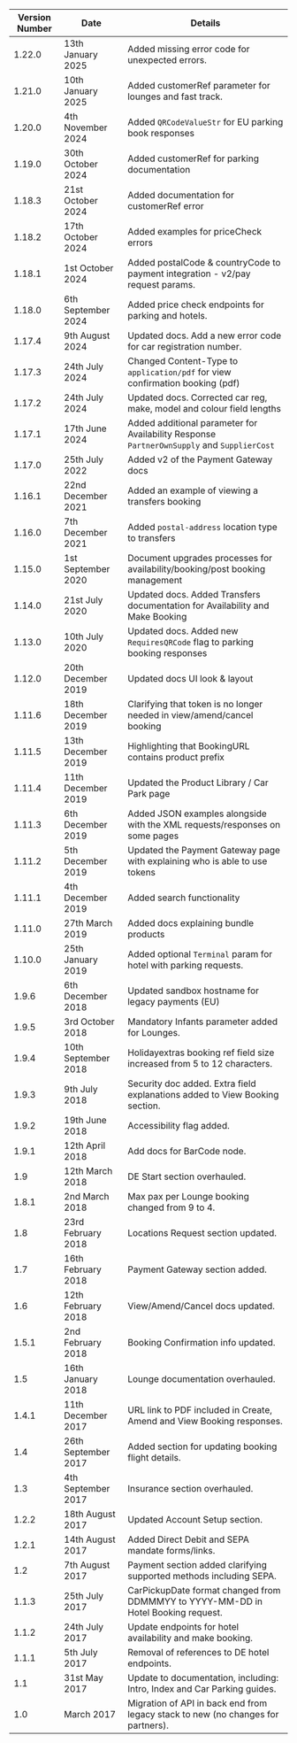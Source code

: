 | Version Number | Date                | Details                                                                                    |
|----------------|---------------------|--------------------------------------------------------------------------------------------|
| 1.22.0         | 13th January 2025   | Added missing error code for unexpected errors.                                            |
| 1.21.0         | 10th January 2025   | Added customerRef parameter for lounges and fast track.                                    |
| 1.20.0         | 4th November 2024   | Added `QRCodeValueStr` for EU parking book responses                                       |
| 1.19.0         | 30th October 2024   | Added customerRef for parking documentation                                                |
| 1.18.3         | 21st October 2024   | Added documentation for customerRef error                                                  |
| 1.18.2         | 17th October 2024   | Added examples for priceCheck errors                                                       |
| 1.18.1         | 1st October 2024    | Added postalCode & countryCode to payment integration - v2/pay request params.             |
| 1.18.0         | 6th September 2024  | Added price check endpoints for parking and hotels.                                        |
| 1.17.4         | 9th August 2024     | Updated docs. Add a new error code for car registration number.                            |
| 1.17.3         | 24th July 2024      | Changed Content-Type to `application/pdf` for view confirmation booking (pdf)              |
| 1.17.2         | 24th July 2024      | Updated docs. Corrected car reg, make, model and colour field lengths                      |
| 1.17.1         | 17th June 2024      | Added additional parameter for Availability Response `PartnerOwnSupply` and `SupplierCost` |
| 1.17.0         | 25th July 2022      | Added v2 of the Payment Gateway docs                                                       |
| 1.16.1         | 22nd December 2021  | Added an example of viewing a transfers booking                                            |
| 1.16.0         | 7th December 2021   | Added `postal-address` location type to transfers                                          |
| 1.15.0         | 1st September 2020  | Document upgrades processes for availability/booking/post booking management               |
| 1.14.0         | 21st July 2020      | Updated docs. Added Transfers documentation for Availability and Make Booking              |
| 1.13.0         | 10th July 2020      | Updated docs. Added new `RequiresQRCode` flag to parking booking responses                 |
| 1.12.0         | 20th December 2019  | Updated docs UI look & layout                                                              |
| 1.11.6         | 18th December 2019  | Clarifying that token is no longer needed in view/amend/cancel booking                     |
| 1.11.5         | 13th December 2019  | Highlighting that BookingURL contains product prefix                                       |
| 1.11.4         | 11th December 2019  | Updated the Product Library / Car Park page                                                |
| 1.11.3         | 6th December 2019   | Added JSON examples alongside with the XML requests/responses on some pages                |
| 1.11.2         | 5th December 2019   | Updated the Payment Gateway page with explaining who is able to use tokens                 |
| 1.11.1         | 4th December 2019   | Added search functionality                                                                 |
| 1.11.0         | 27th March 2019     | Added docs explaining bundle products                                                      |
| 1.10.0         | 25th January 2019   | Added optional `Terminal` param for hotel with parking requests.                           |
| 1.9.6          | 6th December 2018   | Updated sandbox hostname for legacy payments (EU)                                          |
| 1.9.5          | 3rd October 2018    | Mandatory Infants parameter added for Lounges.                                             |
| 1.9.4          | 10th September 2018 | Holidayextras booking ref field size increased from 5 to 12 characters.                    |
| 1.9.3          | 9th July 2018       | Security doc added. Extra field explanations added to View Booking section.                |
| 1.9.2          | 19th June 2018      | Accessibility flag added.                                                                  |
| 1.9.1          | 12th April 2018     | Add docs for BarCode node.                                                                 |
| 1.9            | 12th March 2018     | DE Start section overhauled.                                                               |
| 1.8.1          | 2nd March 2018      | Max pax per Lounge booking changed from 9 to 4.                                            |
| 1.8            | 23rd February 2018  | Locations Request section updated.                                                         |
| 1.7            | 16th February 2018  | Payment Gateway section added.                                                             |
| 1.6            | 12th February 2018  | View/Amend/Cancel docs updated.                                                            |
| 1.5.1          | 2nd February 2018   | Booking Confirmation info updated.                                                         |
| 1.5            | 16th January 2018   | Lounge documentation overhauled.                                                           |
| 1.4.1          | 11th December 2017  | URL link to PDF included in Create, Amend and View Booking responses.                      |
| 1.4            | 26th September 2017 | Added section for updating booking flight details.                                         |
| 1.3            | 4th September 2017  | Insurance section overhauled.                                                              |
| 1.2.2          | 18th August 2017    | Updated Account Setup section.                                                             |
| 1.2.1          | 14th August 2017    | Added Direct Debit and SEPA mandate forms/links.                                           |
| 1.2            | 7th August 2017     | Payment section added clarifying supported methods including SEPA.                         |
| 1.1.3          | 25th July 2017      | CarPickupDate format changed from DDMMMYY to YYYY-MM-DD in Hotel Booking request.          |
| 1.1.2          | 24th July 2017      | Update endpoints for hotel availability and make booking.                                  |
| 1.1.1          | 5th July 2017       | Removal of references to DE hotel endpoints.                                               |
| 1.1            | 31st May 2017       | Update to documentation, including: Intro, Index and Car Parking guides.                   |
| 1.0            | March 2017          | Migration of API in back end from legacy stack to new (no changes for partners).           |
